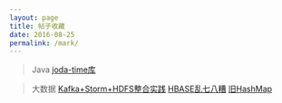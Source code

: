 ```yaml
---
layout: page
title: 帖子收藏
date: 2016-08-25
permalink: /mark/
---
```


>Java
[joda-time库](http://www.ibm.com/developerworks/cn/java/j-jodatime.html)

>大数据
[Kafka+Storm+HDFS整合实践](http://shiyanjun.cn/archives/934.html)
[HBASE乱七八糟](http://www.uml.org.cn/sjjm/201212141.asp)
[旧HashMap](http://my.oschina.net/mrku/blog/737808)
